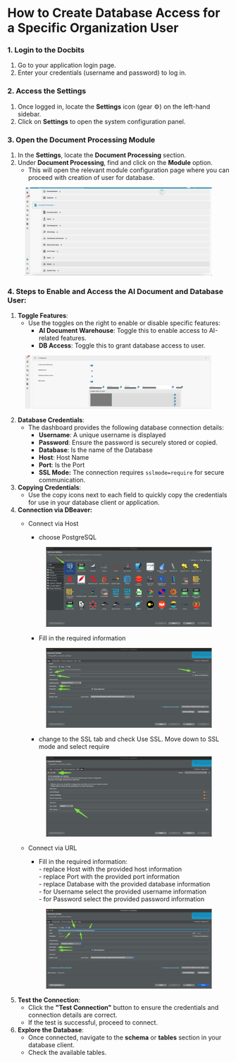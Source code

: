 # How to Create Database Access for a Specific Organization User

### **1. Login to the Docbits** <a href="#id-1.-login-to-the-docbits" id="id-1.-login-to-the-docbits"></a>

1. Go to your application login page.
2. Enter your credentials (username and password) to log in.

### **2. Access the Settings** <a href="#id-2.-access-the-settings" id="id-2.-access-the-settings"></a>

1. Once logged in, locate the **Settings** icon (gear ⚙️) on the left-hand sidebar.
2. Click on **Settings** to open the system configuration panel.

### **3. Open the Document Processing Module** <a href="#id-3.-open-the-document-processing-module" id="id-3.-open-the-document-processing-module"></a>

1. In the **Settings**, locate the **Document Processing** section.
2. Under **Document Processing**, find and click on the **Module** option.
   * This will open the relevant module configuration page where you can proceed with creation of user for database.

<figure><img src="../../../../.gitbook/assets/image (25).png" alt=""><figcaption></figcaption></figure>

### 4. Steps to Enable and Access the AI Document and Database User: <a href="#id-4.-steps-to-enable-and-access-the-ai-document-and-database-user" id="id-4.-steps-to-enable-and-access-the-ai-document-and-database-user"></a>

1. **Toggle Features**:
   * Use the toggles on the right to enable or disable specific features:
     * **AI Document Warehouse**: Toggle this to enable access to AI-related features.
     * **DB Access**: Toggle this to grant database access to user.

<figure><img src="../../../../.gitbook/assets/image (1) (1).png" alt=""><figcaption></figcaption></figure>

2. **Database Credentials**:
   * The dashboard provides the following database connection details:
     * **Username**: A unique username is displayed&#x20;
     * **Password**: Ensure the password is securely stored or copied.
     * **Database**: Is the name of the Database&#x20;
     * **Host**: Host Name&#x20;
     * **Port**:  Is the Port&#x20;
     * **SSL Mode:** The connection requires `sslmode=require` for secure communication.
3. **Copying Credentials**:
   * Use the copy icons next to each field to quickly copy the credentials for use in your database client or application.
4. **Connection via DBeaver:**
   *   Connect via Host

       * choose PostgreSQL

       <figure><img src="../../../../.gitbook/assets/image (2) (1).png" alt=""><figcaption></figcaption></figure>

       * Fill in the required information&#x20;

       <figure><img src="../../../../.gitbook/assets/image (4) (1).png" alt=""><figcaption></figcaption></figure>

       * change to the SSL tab and check Use SSL. Move down to SSL mode and select require

       <figure><img src="../../../../.gitbook/assets/image (3) (1).png" alt=""><figcaption></figcaption></figure>
   *   Connect via URL

       * Fill in the required information:\
         \- replace Host with the provided host information\
         \- replace Port with the provided port information\
         \- replace Database with the provided database information\
         \- for Username select the provided username information\
         \- for Password select the provided password information

       <figure><img src="../../../../.gitbook/assets/image (5) (1).png" alt=""><figcaption></figcaption></figure>
5. **Test the Connection**:
   * Click the **"Test Connection"** button to ensure the credentials and connection details are correct.
   * If the test is successful, proceed to connect.
6. **Explore the Database**:
   * Once connected, navigate to the **schema** or **tables** section in your database client.
   * Check the available tables.
